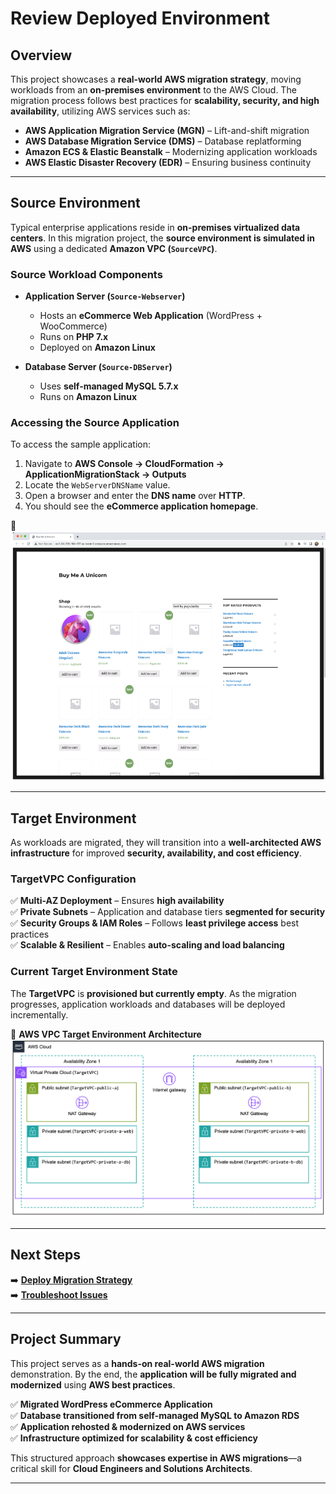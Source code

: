 # **Review Deployed Environment**

## **Overview**
This project showcases a **real-world AWS migration strategy**, moving workloads from an **on-premises environment** to the AWS Cloud. The migration process follows best practices for **scalability, security, and high availability**, utilizing AWS services such as:

- **AWS Application Migration Service (MGN)** – Lift-and-shift migration
- **AWS Database Migration Service (DMS)** – Database replatforming
- **Amazon ECS & Elastic Beanstalk** – Modernizing application workloads
- **AWS Elastic Disaster Recovery (EDR)** – Ensuring business continuity

---

## **Source Environment**
Typical enterprise applications reside in **on-premises virtualized data centers**. In this migration project, the **source environment is simulated in AWS** using a dedicated **Amazon VPC (`SourceVPC`)**.

### **Source Workload Components**
- **Application Server (`Source-Webserver`)**
  - Hosts an **eCommerce Web Application** (WordPress + WooCommerce)
  - Runs on **PHP 7.x**
  - Deployed on **Amazon Linux**

- **Database Server (`Source-DBServer`)**
  - Uses **self-managed MySQL 5.7.x**
  - Runs on **Amazon Linux**

### **Accessing the Source Application**
To access the sample application:
1. Navigate to **AWS Console → CloudFormation → ApplicationMigrationStack → Outputs**
2. Locate the `WebServerDNSName` value.
3. Open a browser and enter the **DNS name** over **HTTP**.
4. You should see the **eCommerce application homepage**.

📌 
![Sample Application Running](assets/source-app-screenshot.png)

---

## **Target Environment**
As workloads are migrated, they will transition into a **well-architected AWS infrastructure** for improved **security, availability, and cost efficiency**.

### **TargetVPC Configuration**
✅ **Multi-AZ Deployment** – Ensures **high availability**  
✅ **Private Subnets** – Application and database tiers **segmented for security**  
✅ **Security Groups & IAM Roles** – Follows **least privilege access** best practices  
✅ **Scalable & Resilient** – Enables **auto-scaling and load balancing**  

### **Current Target Environment State**
The **TargetVPC** is **provisioned but currently empty**. As the migration progresses, application workloads and databases will be deployed incrementally.

📌 **AWS VPC Target Environment Architecture**
![Target VPC Architecture](assets/target-vpc-diagram.png)

---

## **Next Steps**
➡️ **[Deploy Migration Strategy](../docs/deployment.md)**  
➡️ **[Troubleshoot Issues](../docs/troubleshooting.md)**  

---

## **Project Summary**
This project serves as a **hands-on real-world AWS migration** demonstration. By the end, the **application will be fully migrated and modernized** using **AWS best practices**.

✅ **Migrated WordPress eCommerce Application**  
✅ **Database transitioned from self-managed MySQL to Amazon RDS**  
✅ **Application rehosted & modernized on AWS services**  
✅ **Infrastructure optimized for scalability & cost efficiency**  

This structured approach **showcases expertise in AWS migrations**—a critical skill for **Cloud Engineers and Solutions Architects**.

---

